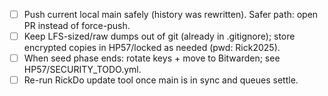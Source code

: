 - [ ] Push current local main safely (history was rewritten). Safer path: open PR instead of force-push.
- [ ] Keep LFS-sized/raw dumps out of git (already in .gitignore); store encrypted copies in HP57/locked as needed (pwd: Rick2025).
- [ ] When seed phase ends: rotate keys + move to Bitwarden; see HP57/SECURITY_TODO.yml.
- [ ] Re-run RickDo update tool once main is in sync and queues settle.
